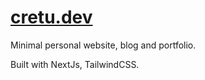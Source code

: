 # [cretu.dev](https://www.cretu.dev)

Minimal personal website, blog and portfolio.

Built with NextJs, TailwindCSS.

